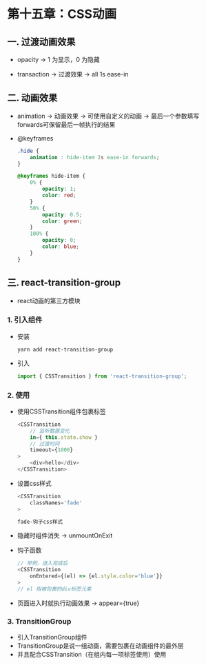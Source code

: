 # 第十五章：CSS动画

## 一. 过渡动画效果
* opacity -> 1 为显示，0 为隐藏

* transaction -> 过渡效果 -> all 1s ease-in

## 二. 动画效果
* animation -> 动画效果 -> 可使用自定义的动画 -> 最后一个参数填写forwards可保留最后一帧执行的结果

* @keyframes
    ```css
    .hide {
        animation : hide-item 2s ease-in forwards;
    }
    
    @keyframes hide-item {
        0% {
            opacity: 1;
            color: red;
        }
        50% {
            opacity: 0.5;
            color: green;
        }
        100% {
            opacity: 0;
            color: blue;
        }
    }
    ```

## 三. react-transition-group
* react动画的第三方模块

### 1. 引入组件
* 安装
    ```shell
    yarn add react-transition-group
    ```
* 引入
    ```javascript
    import { CSSTransition } from 'react-transition-group';
    ```

### 2. 使用

* 使用CSSTransition组件包裹标签
    ```javascript
    <CSSTransition
        // 监听数据变化
        in={ this.state.show }
        // 过渡时间
        timeout={1000}
    >
        <div>hello</div>
    </CSSTransition>
    ```
* 设置css样式
    ```javascript
    <CSSTransition
        classNames='fade'
    >
    ```
    ```css
    fade-钩子css样式
    ```
    
* 隐藏时组件消失 -> unmountOnExit

* 钩子函数
    ```javascript
    // 举例，进入完成后
    <CSSTransition
        onEntered={(el) => {el.style.color='blue'}}
    >
    // el 指被包裹的div标签元素
    ```

* 页面进入时就执行动画效果 -> appear={true}

### 3. TransitionGroup
* 引入TransitionGroup组件
* TransitionGroup是说一组动画，需要包裹在动画组件的最外层
* 并且配合CSSTransition（在组内每一项标签使用）使用
<comment/>